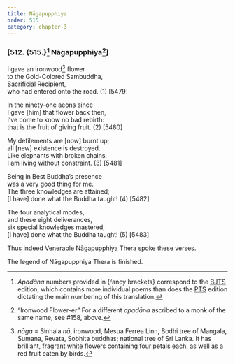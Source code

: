 ```yaml
---
title: Nāgapupphiya
order: 515
category: chapter-3
---
```


### \[512. {515.}[^1] Nāgapupphiya[^2]\]

I gave an ironwood[^3] flower  
to the Gold-Colored Sambuddha,  
Sacrificial Recipient,  
who had entered onto the road. (1) \[5479\]

In the ninety-one aeons since  
I gave \[him\] that flower back then,  
I’ve come to know no bad rebirth:  
that is the fruit of giving fruit. (2) \[5480\]

My defilements are \[now\] burnt up;  
all \[new\] existence is destroyed.  
Like elephants with broken chains,  
I am living without constraint. (3) \[5481\]

Being in Best Buddha’s presence  
was a very good thing for me.  
The three knowledges are attained;  
\[I have\] done what the Buddha taught! (4) \[5482\]

The four analytical modes,  
and these eight deliverances,  
six special knowledges mastered,  
\[I have\] done what the Buddha taught! (5) \[5483\]

Thus indeed Venerable Nāgapupphiya Thera spoke these verses.

The legend of Nāgapupphiya Thera is finished.

[^1]: *Apadāna* numbers provided in {fancy brackets} correspond to the <abbr title="Buddha Jayanthi Tripitaka Series">BJTS</abbr> edition, which contains more individual poems than does the <abbr title="Pali Text Society">PTS</abbr> edition dictating the main numbering of this translation.

[^2]: “Ironwood Flower-er” For a different *apadāna* ascribed to a monk of the same name, see \#158, above.

[^3]: *nāga* = Sinhala *nā*, ironwood, Mesua Ferrea Linn, Bodhi tree of Mangala, Sumana, Revata, Sobhita buddhas; national tree of Sri Lanka. It has brilliant, fragrant white flowers containing four petals each, as well as a red fruit eaten by birds.
